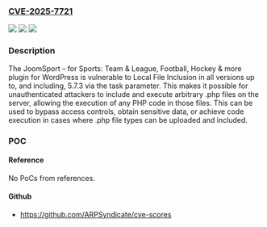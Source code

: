 ### [CVE-2025-7721](https://cve.mitre.org/cgi-bin/cvename.cgi?name=CVE-2025-7721)
![](https://img.shields.io/static/v1?label=Product&message=JoomSport%20%E2%80%93%20for%20Sports%3A%20Team%20%26%20League%2C%20Football%2C%20Hockey%20%26%20more&color=blue)
![](https://img.shields.io/static/v1?label=Version&message=*%20&color=brightgreen)
![](https://img.shields.io/static/v1?label=Vulnerability&message=CWE-98%20Improper%20Control%20of%20Filename%20for%20Include%2FRequire%20Statement%20in%20PHP%20Program%20('PHP%20Remote%20File%20Inclusion')&color=brightgreen)

### Description

The JoomSport – for Sports: Team & League, Football, Hockey & more plugin for WordPress is vulnerable to Local File Inclusion in all versions up to, and including, 5.7.3 via the task parameter. This makes it possible for unauthenticated attackers to include and execute arbitrary .php files on the server, allowing the execution of any PHP code in those files. This can be used to bypass access controls, obtain sensitive data, or achieve code execution in cases where .php file types can be uploaded and included.

### POC

#### Reference
No PoCs from references.

#### Github
- https://github.com/ARPSyndicate/cve-scores

